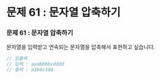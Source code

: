 # 문제 61 : 문자열 압축하기

### 문제 61 : 문자열 압축하기

문자열을 입력받고 연속되는 문자열을 압축해서 표현하고 싶습니다.

```javascript
// 입출력
// 입력 : aaabbbbcdddd
// 출력 : a3b4c1d4
```

